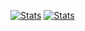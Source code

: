 [![Stats](https://github-readme-stats.vercel.app/api?username=wobkobi&show_icons=true&theme=monokai)](https://github.com/anuraghazra/github-readme-stats)
[![Stats](https://github-readme-stats.vercel.app/api/wakatime?username=wobkobi&layout=compact&show_icons=true&custom_title=All%20Time%20Stats&theme=monokai&hide=Other&langs_count=20)](https://github.com/anuraghazra/github-readme-stats)
